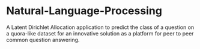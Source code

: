 # Natural-Language-Processing
A Latent Dirichlet Allocation application to predict the class of a question on a quora-like dataset for an innovative solution as a platform for peer to peer common question answering.

